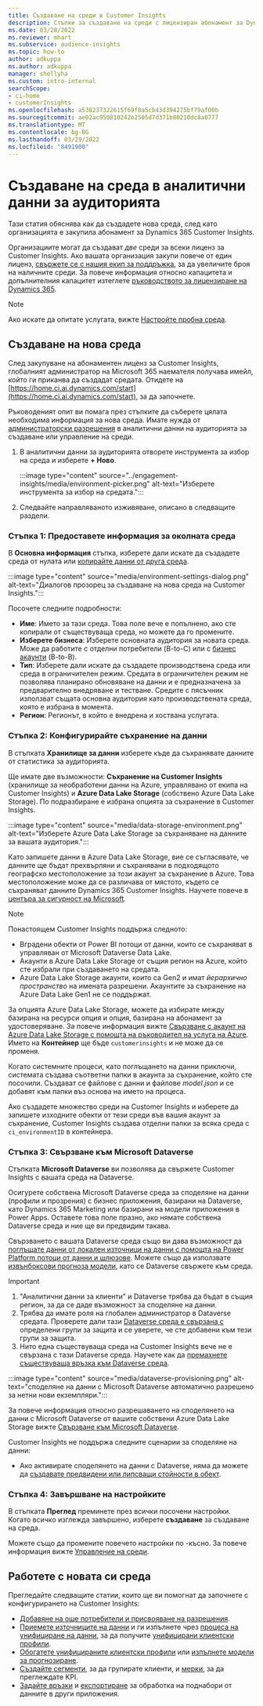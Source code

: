 ```yaml
---
title: Създаване на среди в Customer Insights
description: Стъпки за създаване на среди с лицензиран абонамент за Dynamics 365 Customer Insights.
ms.date: 03/28/2022
ms.reviewer: mhart
ms.subservice: audience-insights
ms.topic: how-to
author: adkuppa
ms.author: adkuppa
manager: shellyha
ms.custom: intro-internal
searchScope:
- ci-home
- customerInsights
ms.openlocfilehash: a538237322615f69f0a5cb43d394275bf79af00b
ms.sourcegitcommit: ae02ac950810242e2505d7d371b80210dc8a0777
ms.translationtype: MT
ms.contentlocale: bg-BG
ms.lasthandoff: 03/29/2022
ms.locfileid: "8491900"
---
```

# <a name="create-an-environment-in-audience-insights"></a>Създаване на среда в аналитични данни за аудиторията

Тази статия обяснява как да създадете нова среда, след като организацията е закупила абонамент за Dynamics 365 Customer Insights. 

Организациите могат да създават *две* среди за всеки лиценз за Customer Insights. Ако вашата организация закупи повече от един лиценз, [свържете се с нашия екип за поддръжка](https://go.microsoft.com/fwlink/?linkid=2079641), за да увеличите броя на наличните среди. За повече информация относно капацитета и допълнителния капацитет изтеглете [ръководството за лицензиране на Dynamics 365](https://go.microsoft.com/fwlink/?LinkId=866544).

> [!NOTE]
> Ако искате да опитате услугата, вижте [Настройте пробна среда](../trial-signup.md).

## <a name="create-a-new-environment"></a>Създаване на нова среда

След закупуване на абонаментен лиценз за Customer Insights, глобалният администратор на Microsoft 365 наемателя получава имейл, който ги приканва да създадат средата. Отидете на [https://home.ci.ai.dynamics.com/start](https://home.ci.ai.dynamics.com/start), за да започнете. 

Ръководеният опит ви помага през стъпките да съберете цялата необходима информация за нова среда. Имате нужда от [администраторски разрешения](permissions.md) в аналитични данни на аудиторията за създаване или управление на среди.

1. В аналитични данни за аудиторията отворете инструмента за избор на среда и изберете **+ Ново**.
  
   :::image type="content" source="../engagement-insights/media/environment-picker.png" alt-text="Изберете инструмента за избор на средата.":::

1. Следвайте направляваното изживяване, описано в следващите раздели.

### <a name="step-1-provide-environment-information"></a>Стъпка 1: Предоставете информация за околната среда

В **Основна информация** стъпка, изберете дали искате да създадете среда от нулата или [копирайте данни от друга среда](manage-environments.md#copy-the-environment-configuration).

   :::image type="content" source="media/environment-settings-dialog.png" alt-text="Диалогов прозорец за създаване на нова среда на Customer Insights.":::

Посочете следните подробности:
   - **Име**: Името за тази среда. Това поле вече е попълнено, ако сте копирали от съществуваща среда, но можете да го промените.
   - **Изберете бизнеса**: Изберете основната аудитория за новата среда. Може да работите с отделни потребители (B-to-C) или с [бизнес акаунти](work-with-business-accounts.md) (B-to-B).
   - **Тип**: Изберете дали искате да създадете производствена среда или среда в ограничителен режим. Средата в ограничителен режим не позволява планирано обновяване на данни и е предназначена за предварително внедряване и тестване. Средите с пясъчник използват същата основна аудитория като производствената среда, която е избрана в момента.
   - **Регион**: Регионът, в който е внедрена и хоствана услугата.

### <a name="step-2-configure-data-storage"></a>Стъпка 2: Конфигурирайте съхранение на данни

В стъпката **Хранилище за данни** изберете къде да съхранявате данните от статистика за аудиторията.

Ще имате две възможности: **Съхранение на Customer Insights** (хранилище за необработени данни на Azure, управлявано от екипа на Customer Insights) и **Azure Data Lake Storage** (собствено Azure Data Lake Storage). По подразбиране е избрана опцията за съхранение в Customer Insights.

:::image type="content" source="media/data-storage-environment.png" alt-text="Изберете Azure Data Lake Storage за съхраняване на данните за вашата аудитория.":::

Като запишете данни в Azure Data Lake Storage, вие се съгласявате, че данните ще бъдат прехвърляни и съхранявани в подходящото географско местоположение за този акаунт за съхранение в Azure. Това местоположение може да се различава от мястото, където се съхраняват данните Dynamics 365 Customer Insights. Научете повече в [центъра за сигурност на Microsoft](https://www.microsoft.com/trust-center).

> [!NOTE]
> Понастоящем Customer Insights поддържа следното:
> - Вградени обекти от Power BI потоци от данни, които се съхраняват в управляван от Microsoft Dataverse Data Lake.  
> - Акаунти в Azure Data Lake Storage от същия регион на Azure, който сте избрали при създаването на средата.
> - Azure Data Lake Storage акаунти, които са Gen2 и имат *йерархично пространство* на имената разрешени. Акаунтите за съхранение на Azure Data Lake Gen1 не се поддържат.

За опцията Azure Data Lake Storage, можете да избирате между базирана на ресурси опция и опция, базирана на абонамент за удостоверяване. За повече информация вижте [Свързване с акаунт на Azure Data Lake Storage с помощта на ръководител на услуга на Azure](connect-service-principal.md). Името на **Контейнер** ще бъде `customerinsights` и не може да се променя.

Когато системните процеси, като поглъщането на данни приключи, системата създава съответни папки в акаунта за съхранение, който сте посочили. Създават се файлове с данни и файлове *model.json* и се добавят към папки въз основа на името на процеса.

Ако създадете множество среди на Customer Insights и изберете да запишете изходните обекти от тези среди във вашия акаунт за съхранение, Customer Insights създава отделни папки за всяка среда с `ci_environmentID` в контейнера.

### <a name="step-3-connect-to-microsoft-dataverse"></a>Стъпка 3: Свързване към Microsoft Dataverse
   
Стъпката **Microsoft Dataverse** ви позволява да свържете Customer Insights с вашата среда на Dataverse.

Осигурете собствена Microsoft Dataverse среда за споделяне на данни (профили и прозрения) с бизнес приложения, базирани на Dataverse, като Dynamics 365 Marketing или базирани на модели приложения в Power Apps. Оставете това поле празно, ако нямате собствена Dataverse среда и ние ще ви предвидим такава.

Свързването с вашата Dataverse среда също ви дава възможност да [поглъщате данни от локален източници на данни с помощта на Power Platform потоци от данни и шлюзове](data-sources.md#add-data-from-on-premises-data-sources). Можете също да използвате [извънбоксови прогноза модели](predictions-overview.md?tabs=b2c#out-of-box-models), като се Dataverse свържете към среда.

> [!IMPORTANT]
> 1. "Аналитични данни за клиенти" и Dataverse трябва да бъдат в същия регион, за да се даде възможност за споделяне на данни.
> 1. Трябва да имате роля на глобален администратор в Dataverse средата. Проверете дали тази [Dataverse среда е свързана с](/power-platform/admin/control-user-access#associate-a-security-group-with-a-dataverse-environment) определени групи за защита и се уверете, че сте добавени към тези групи за защита.
> 1. Нито една съществуваща среда на Customer Insights вече не е свързана с тази Dataverse среда. Научете как да [премахнете съществуваща връзка към Dataverse среда](manage-environments.md#remove-an-existing-connection-to-a-dataverse-environment).

:::image type="content" source="media/dataverse-provisioning.png" alt-text="споделяне на данни с Microsoft Dataverse автоматично разрешено за нетни нови екземпляри.":::

За повече информация относно разрешаването на споделянето на данни с Microsoft Dataverse от вашите собствени Azure Data Lake Storage вижте [Свързване към Microsoft Dataverse](manage-environments.md#connect-to-microsoft-dataverse).

Customer Insights не поддържа следните сценарии за споделяне на данни:
- Ако активирате споделянето на данни с Dataverse, няма да можете да [създавате предвидени или липсващи стойности в обект](predictions.md).

### <a name="step-4-finalize-the-settings"></a>Стъпка 4: Завършване на настройките

В стъпката **Преглед** преминете през всички посочени настройки. Когато всичко изглежда завършено, изберете **създаване** за създаване на среда. 

Можете също да промените повечето настройки по -късно. За повече информация вижте [Управление на среди](manage-environments.md).

## <a name="work-with-your-new-environment"></a>Работете с новата си среда

Прегледайте следващите статии, които ще ви помогнат да започнете с конфигурирането на Customer Insights: 

- [Добавяне на още потребители и присвояване на разрешения](permissions.md).
- [Приемете източниците на данни](data-sources.md) и ги изпълнете чрез [процеса на унифициране на данни](data-unification.md), за да получите [унифицирани клиентски профили](customer-profiles.md).
- [Обогатете унифицираните клиентски профили](enrichment-hub.md) или [изпълнете модели за прогнозиране](predictions-overview.md).
- [Създайте сегменти](segments.md), за да групирате клиенти, и [мерки](measures.md), за да преглеждате KPI.
- [Задайте връзки](connections.md) и [експортиране](export-destinations.md) за обработка на поднабори от данните в други приложения.

